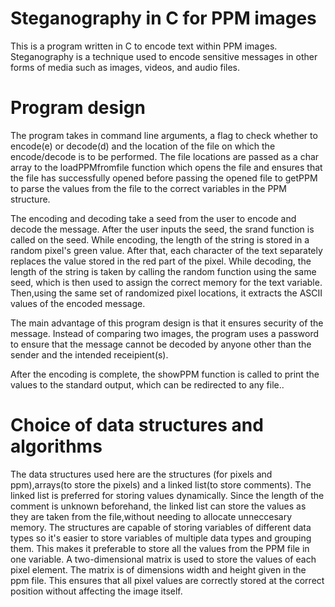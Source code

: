# Steganography in C for PPM images
This is a program written in C to encode text within PPM images. Steganography is a technique used to encode sensitive messages in other forms of media such as images, videos, and audio files. 

# Program design
The program takes in  command line arguments, a flag to check whether to encode(e) or decode(d) and the
location of the file on which the encode/decode is to be performed. The file locations are passed as a
char array to the loadPPMfromfile function which opens the file and ensures that the file has
successfully opened before passing the opened file to getPPM to parse the values from the file to the
correct variables in the PPM structure.

The encoding and decoding take a seed from the user to encode and decode the message. After the 
user inputs the seed, the srand function is called on the seed. While encoding, the length of the string is stored
in a random pixel's green value. After that, each character of the text separately replaces the value stored in the red
part of the pixel. While decoding, the length of the string is taken by calling the random function
using the same seed, which is then used to assign the correct memory for the text variable. Then,using
the same set of randomized pixel locations, it extracts the ASCII values of the encoded message. 

The main advantage of this program design is that it ensures security of the message. Instead of comparing two images, the program uses a password to ensure that the message cannot be decoded by anyone other than the sender and the intended receipient(s).


After the encoding is complete, the showPPM function is called to print the values to the standard output, which can be redirected to any file.. 

# Choice of data structures and algorithms

The data structures used here are the structures (for pixels and ppm),arrays(to store the pixels) and a linked list(to store
comments). The linked list is preferred for storing values dynamically. Since the length of the comment is unknown beforehand,
the linked list can store the values as they are taken from the file,without needing to allocate unneccesary memory. The structures 
are capable of storing variables of different data types so it's easier to store variables of multiple data types
and grouping them. This makes it preferable to store all the values from the PPM file in one
variable. A two-dimensional matrix is used to store the values of each pixel element. The matrix is of
dimensions width and height given in the ppm file. This ensures that all pixel values are correctly
stored at the correct position without affecting the image itself.
